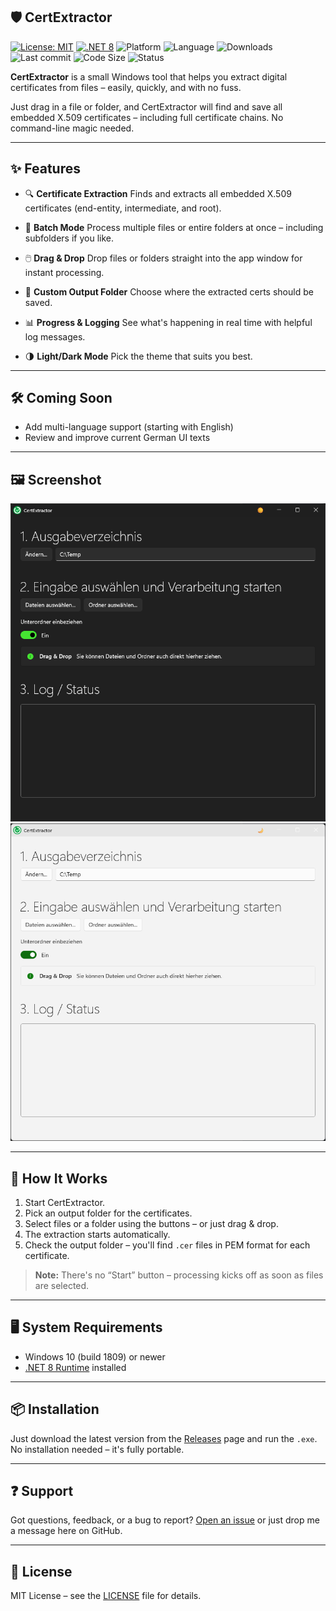 ﻿## 🛡️ CertExtractor

[![License: MIT](https://img.shields.io/badge/license-MIT-blue.svg)](LICENSE)
[![.NET 8](https://img.shields.io/badge/.NET-8.0-blueviolet)](https://dotnet.microsoft.com/en-us/download/dotnet/8.0)
![Platform](https://img.shields.io/badge/platform-Windows-lightgrey)
![Language](https://img.shields.io/github/languages/top/TripleT3005/certextractor)
![Downloads](https://img.shields.io/github/downloads/TripleT3005/certextractor/total)
![Last commit](https://img.shields.io/github/last-commit/TripleT3005/certextractor)
![Code Size](https://img.shields.io/github/languages/code-size/TripleT3005/certextractor)
![Status](https://img.shields.io/badge/status-active-brightgreen)

**CertExtractor** is a small Windows tool that helps you extract digital certificates from files – easily, quickly, and with no fuss.

Just drag in a file or folder, and CertExtractor will find and save all embedded X.509 certificates – including full certificate chains. No command-line magic needed.

---

## ✨ Features

* 🔍 **Certificate Extraction**
  Finds and extracts all embedded X.509 certificates (end-entity, intermediate, and root).

* 📁 **Batch Mode**
  Process multiple files or entire folders at once – including subfolders if you like.

* 🖱️ **Drag & Drop**
  Drop files or folders straight into the app window for instant processing.

* 📂 **Custom Output Folder**
  Choose where the extracted certs should be saved.

* 📊 **Progress & Logging**
  See what's happening in real time with helpful log messages.

* 🌗 **Light/Dark Mode**
  Pick the theme that suits you best.

---

## 🛠️ Coming Soon

- Add multi-language support (starting with English)
- Review and improve current German UI texts

---

## 🖼️ Screenshot

![Darkmode](images/CertExtractor_Dark.png)
![Lightmode](images/CertExtractor_Light.png)

---

## 🚀 How It Works

1. Start CertExtractor.
2. Pick an output folder for the certificates.
3. Select files or a folder using the buttons – or just drag & drop.
4. The extraction starts automatically.
5. Check the output folder – you'll find `.cer` files in PEM format for each certificate.

> **Note:** There's no “Start” button – processing kicks off as soon as files are selected.

---

## 🖥️ System Requirements

* Windows 10 (build 1809) or newer
* [.NET 8 Runtime](https://dotnet.microsoft.com/en-us/download/dotnet/8.0) installed

---

## 📦 Installation

Just download the latest version from the [Releases](https://github.com/yourname/certextractor/releases) page and run the `.exe`.
No installation needed – it's fully portable.

---

## ❓ Support

Got questions, feedback, or a bug to report?
[Open an issue](https://github.com/yourname/certextractor/issues) or just drop me a message here on GitHub.

---

## 📄 License

MIT License – see the [LICENSE](LICENSE) file for details.
